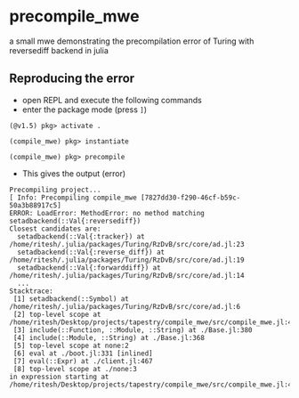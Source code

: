 # precompile_mwe
a small mwe demonstrating the precompilation error of Turing with reversediff backend in julia

## Reproducing the error
* open REPL and execute the following commands
* enter the package mode (press `]`)
```
(@v1.5) pkg> activate .
```
```
(compile_mwe) pkg> instantiate
```
```
(compile_mwe) pkg> precompile
```
* This gives the output (error)
```
Precompiling project...
[ Info: Precompiling compile_mwe [7827dd30-f290-46cf-b59c-50a3b88917c5]
ERROR: LoadError: MethodError: no method matching setadbackend(::Val{:reversediff})
Closest candidates are:
  setadbackend(::Val{:tracker}) at /home/ritesh/.julia/packages/Turing/RzDvB/src/core/ad.jl:23
  setadbackend(::Val{:reverse_diff}) at /home/ritesh/.julia/packages/Turing/RzDvB/src/core/ad.jl:19
  setadbackend(::Val{:forwarddiff}) at /home/ritesh/.julia/packages/Turing/RzDvB/src/core/ad.jl:14
  ...
Stacktrace:
 [1] setadbackend(::Symbol) at /home/ritesh/.julia/packages/Turing/RzDvB/src/core/ad.jl:6
 [2] top-level scope at /home/ritesh/Desktop/projects/tapestry/compile_mwe/src/compile_mwe.jl:4
 [3] include(::Function, ::Module, ::String) at ./Base.jl:380
 [4] include(::Module, ::String) at ./Base.jl:368
 [5] top-level scope at none:2
 [6] eval at ./boot.jl:331 [inlined]
 [7] eval(::Expr) at ./client.jl:467
 [8] top-level scope at ./none:3
in expression starting at /home/ritesh/Desktop/projects/tapestry/compile_mwe/src/compile_mwe.jl:4
```
